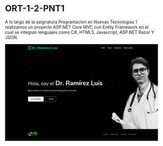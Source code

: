 # ORT-1-2-PNT1

A lo largo de la asignatura Programacion en Nuevas Tecnologias 1 realizamos un proyecto ASP.NET Core MVC con Entity Framework en el cual se integran lenguajes como C#, HTML5,
Javascript, ASP.NET Razor Y JSON.


![Index](https://github.com/juaniarguello/ort-1-2-pnt1-mvc-CentroDeTurnos/blob/master/index.png)
